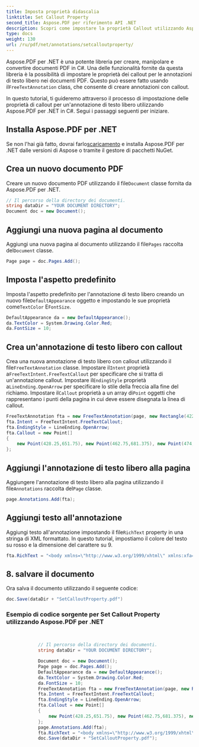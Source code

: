 ```yaml
---
title: Imposta proprietà didascalia
linktitle: Set Callout Property
second_title: Aspose.PDF per riferimento API .NET
description: Scopri come impostare la proprietà Callout utilizzando Aspose.PDF per .NET. Personalizza le annotazioni con linee di richiamo, colore del testo e stili finali.
type: docs
weight: 130
url: /ru/pdf/net/annotations/setcalloutproperty/
---
```

Aspose.PDF per .NET è una potente libreria per creare, manipolare e convertire documenti PDF in C#. Una delle funzionalità fornite da questa libreria è la possibilità di impostare le proprietà dei callout per le annotazioni di testo libero nei documenti PDF. Questo può essere fatto usando il`FreeTextAnnotation` class, che consente di creare annotazioni con callout.

In questo tutorial, ti guideremo attraverso il processo di impostazione delle proprietà di callout per un'annotazione di testo libero utilizzando Aspose.PDF per .NET in C#. Segui i passaggi seguenti per iniziare.

## Installa Aspose.PDF per .NET

 Se non l'hai già fatto, dovrai farlo[scaricamento](https://releases.aspose.com/pdf/net/) e installa Aspose.PDF per .NET dalle versioni di Aspose o tramite il gestore di pacchetti NuGet.

## Crea un nuovo documento PDF

 Creare un nuovo documento PDF utilizzando il file`Document` classe fornita da Aspose.PDF per .NET.

```csharp
// Il percorso della directory dei documenti.
string dataDir = "YOUR DOCUMENT DIRECTORY";
Document doc = new Document();
```

## Aggiungi una nuova pagina al documento

 Aggiungi una nuova pagina al documento utilizzando il file`Pages` raccolta del`Document` classe.

```csharp
Page page = doc.Pages.Add();
```

## Imposta l'aspetto predefinito

Imposta l'aspetto predefinito per l'annotazione di testo libero creando un nuovo file`DefaultAppearance` oggetto e impostando le sue proprietà come`TextColor` E`FontSize`.

```csharp
DefaultAppearance da = new DefaultAppearance();
da.TextColor = System.Drawing.Color.Red;
da.FontSize = 10;
```

## Crea un'annotazione di testo libero con callout

 Crea una nuova annotazione di testo libero con callout utilizzando il file`FreeTextAnnotation` classe. Impostare il`Intent` proprietà a`FreeTextIntent.FreeTextCallout` per specificare che si tratta di un'annotazione callout. Impostare il`EndingStyle` proprietà a`LineEnding.OpenArrow` per specificare lo stile della freccia alla fine del richiamo. Impostare il`Callout` proprietà a un array di`Point` oggetti che rappresentano i punti della pagina in cui deve essere disegnata la linea di callout.

```csharp
FreeTextAnnotation fta = new FreeTextAnnotation(page, new Rectangle(422.25, 645.75, 583.5, 702.75), da);
fta.Intent = FreeTextIntent.FreeTextCallout;
fta.EndingStyle = LineEnding.OpenArrow;
fta.Callout = new Point[]
{
    new Point(428.25,651.75), new Point(462.75,681.375), new Point(474,681.375)
};
```

## Aggiungi l'annotazione di testo libero alla pagina

 Aggiungere l'annotazione di testo libero alla pagina utilizzando il file`Annotations` raccolta del`Page` classe.

```csharp
page.Annotations.Add(fta);
```

## Aggiungi testo all'annotazione

 Aggiungi testo all'annotazione impostando il file`RichText` property in una stringa di XML formattato. In questo tutorial, impostiamo il colore del testo su rosso e la dimensione del carattere su 9.

```csharp
fta.RichText = "<body xmlns=\"http://www.w3.org/1999/xhtml\" xmlns:xfa=\"http://www.xfa.org/schema/xfa-data/1.0/\" xfa:APIVersion=\"Acrobat:11.0.23\" xfa:spec=\"2.0.2\" style=\"color:#FF
```

## 8. salvare il documento

Ora salva il documento utilizzando il seguente codice:

```csharp
doc.Save(dataDir + "SetCalloutProperty.pdf")
```

### Esempio di codice sorgente per Set Callout Property utilizzando Aspose.PDF per .NET

```csharp

            
            // Il percorso della directory dei documenti.
            string dataDir = "YOUR DOCUMENT DIRECTORY";

            Document doc = new Document();
            Page page = doc.Pages.Add();
            DefaultAppearance da = new DefaultAppearance();
            da.TextColor = System.Drawing.Color.Red;
            da.FontSize = 10;
            FreeTextAnnotation fta = new FreeTextAnnotation(page, new Rectangle(422.25, 645.75, 583.5, 702.75), da);
            fta.Intent = FreeTextIntent.FreeTextCallout;
            fta.EndingStyle = LineEnding.OpenArrow;
            fta.Callout = new Point[]
            {
                new Point(428.25,651.75), new Point(462.75,681.375), new Point(474,681.375)
            };
            page.Annotations.Add(fta);
            fta.RichText = "<body xmlns=\"http://www.w3.org/1999/xhtml\" xmlns:xfa=\"http://www.xfa.org/schema/xfa-data/1.0/\" xfa:APIVersion=\"Acrobat:11.0.23\" xfa:spec=\"2.0.2\" style=\"color:#FF0000;font-weight:normal;font-style:normal;font-stretch:normal\"><p dir=\"ltr\"> <span style=\"font-size:9.0pt;font-family:Helvetica\">Questo è un esempio</span></p></body>";
            doc.Save(dataDir + "SetCalloutProperty.pdf");

            
        
```
